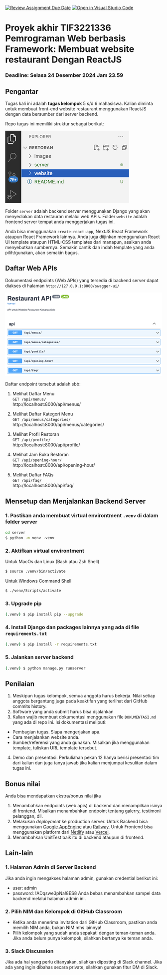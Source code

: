 [![Review Assignment Due Date](https://classroom.github.com/assets/deadline-readme-button-22041afd0340ce965d47ae6ef1cefeee28c7c493a6346c4f15d667ab976d596c.svg)](https://classroom.github.com/a/d3rUto64)
[![Open in Visual Studio Code](https://classroom.github.com/assets/open-in-vscode-2e0aaae1b6195c2367325f4f02e2d04e9abb55f0b24a779b69b11b9e10269abc.svg)](https://classroom.github.com/online_ide?assignment_repo_id=17556646&assignment_repo_type=AssignmentRepo)
# Proyek akhir TIF3221336 Pemrograman Web berbasis Framework: Membuat website restaurant Dengan ReactJS

### Deadline: Selasa 24 Desember 2024 Jam 23.59

## Pengantar
Tugas kali ini adalah **tugas kelompok** 5 s/d 6 mahasiswa. Kalian diminta untuk membuat front-end website restaurant menggunakan ReactJS dengan data bersumber dari server backend. 

Repo tugas ini memiliki struktur sebagai berikut:

![](./images/repo.png)


Folder `server` adalah backend server menggunakan Django yang akan menyediakan data restauran melalui web APIs.
Folder `website` adalah frontend server tempat anda menggerjakan tugas ini.

Anda bisa menggunakan `create-react-app`, NextJS React Framework ataupun React Framework lainnya. Anda juga diijinkan menggunakan React UI template ataupun HTML-CSS templates dari manapun, asalkan anda menyebutkan sumbernya. Semakin cantik dan indah template yang anda pilih/gunakan, akan semakin bagus.

## Daftar Web APIs
Dokumentasi endpoints (Web APIs) yang tersedia di backend server dapat diakses di halaman `http://127.0.0.1:8000/swagger-ui/`

![](./images/api.png)

Daftar endpoint tersebut adalah sbb:
1. Melihat Daftar Menu<br>
 `GET /api/menus/`<br>
 http://localhost:8000/api/menus/

2. Melihat Daftar Kategori Menu<br> 
`GET /api/menus/categories/`<br>
 http://localhost:8000/api/menus/categories/
3. Melihat Profil Restoran<br> 
`GET /api/profile/`<br>
 http://localhost:8000/api/profile/
4. Melihat Jam Buka Restoran<br> 
`GET /api/opening-hour/`<br>
 http://localhost:8000/api/opening-hour/
5. Melihat Daftar FAQs<br> 
`GET /api/faq/`<br>
 http://localhost:8000/api/faq/


## Mensetup dan Menjalankan Backend Server
### 1. Pastikan anda membuat virtual environtment `.venv` di dalam folder server
```bash
cd server
$ python -m venv .venv
```

### 2. Aktifkan virtual environtment
Untuk MacOs dan Linux (Bash atau Zsh Shell)
```bash
$ source .venv/bin/activate
```
Untuk Windows Command Shell
```bash
$ ./venv/Scripts/activate
```

### 3. Upgrade pip
```bash
(.venv) $ pip install pip --upgrade
```

### 4. Install Django dan packages lainnya yang ada di file `requirements.txt`
```bash
(.venv) $ pip install -r requirements.txt
```
### 5. Jalankan server backend
```bash
(.venv) $ python manage.py runserver
```
## Penilaian
1. Meskipun tugas kelompok, semua anggota harus bekerja. Nilai setiap anggota bergantung juga pada keaktifan yang terlihat dari GitHub commits history.
2. Software yang anda submit harus bisa dijalankan
3. Kalian wajib membuat dokumentasi menggunakan file `DOKUMENTASI.md` yang ada di repo ini. Isi dokumentasi meliputi:
- Pembagian tugas. Siapa mengerjakan apa.
- Cara menjalankan website anda.
- Sumber/referensi yang anda gunakan. Misalkan jika menggunakan template, tuliskan URL template tersebut.
4. Demo dan presentasi. Perkuliahan pekan 12 hanya berisi presentasi tim dari kalian dan juga tanya jawab jika kalian menjumpai kesulitan dalam tugas ini.

## Bonus nilai
Anda bisa mendapatkan ekstra/bonus nilai jika 
1. Menambahkan endpoints (web apis) di backend dan menampilkan isinya di frontend. Misalkan menambahkan endpoint tentang galerry, testimoni pelanggan, dll.
2. Melakukan _deployment_ ke production server. Untuk Backend bisa menggunakan [Google AppEngine](https://cloud.google.com/appengine/docs) atau [Railway](https://railway.app/). Untuk Frontend bisa menggunakan platform dari [Netlify](https://www.netlify.com/) atau [Vercel](https://vercel.com/).
3. Menambahkan UnitTest baik itu di backend ataupun di frontend.

## Lain-lain
### 1. Halaman Admin di Server Backend
Jika anda ingin mengakses halaman admin, gunakan credential berikut ini: 
* user: admin
* password: !ADqswe3pNa!8ES8
Anda bebas menambahkan sampel data backend melalui halaman admin ini.

### 2. Pilih NIM dan Kelompok di GitHub Classroom
* Ketika anda menerima invitation dari GitHub Classroom, pastikan anda memilih NIM anda, bukan NIM mhs lainnya!
* Pilih kelompok yang sudah anda sepakati dengan teman-teman anda. Jika anda belum punya kelompok, silahkan bertanya ke teman anda.
### 3. Slack Discussion
Jika ada hal yang perlu ditanyakan, silahkan diposting di Slack channel. Jika ada yang ingin dibahas secara private, silahkan gunakan fitur DM di Slack.